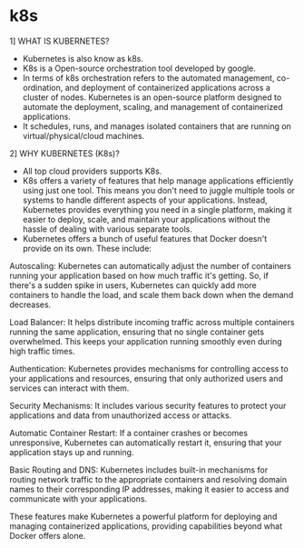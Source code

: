 # k8s

1] WHAT IS KUBERNETES?

 - Kubernetes is also know as k8s.
 - K8s is a Open-source orchestration tool developed by google. 
 - In terms of k8s orchestration refers to the automated management, co-ordination, and deployment of containerized applications across a cluster of nodes. Kubernetes is an open-source platform designed to automate the deployment, scaling, and management of containerized applications.
 - It schedules, runs, and manages isolated containers that are running on virtual/physical/cloud machines.


2] WHY KUBERNETES (K8s)?
 
 - All top cloud providers supports K8s. 
 - K8s offers a variety of features that help manage applications efficiently using just one tool. This means you don't need to juggle multiple tools or systems to handle different aspects of your applications. Instead, Kubernetes provides everything you need in a single platform, making it easier to deploy, scale, and maintain your applications without the hassle of dealing with various separate tools.
 - Kubernetes offers a bunch of useful features that Docker doesn't provide on its own. These include:

Autoscaling: Kubernetes can automatically adjust the number of containers running your application based on how much traffic it's getting. So, if there's a sudden spike in users, Kubernetes can quickly add more containers to handle the load, and scale them back down when the demand decreases.

Load Balancer: It helps distribute incoming traffic across multiple containers running the same application, ensuring that no single container gets overwhelmed. This keeps your application running smoothly even during high traffic times.

Authentication: Kubernetes provides mechanisms for controlling access to your applications and resources, ensuring that only authorized users and services can interact with them.

Security Mechanisms: It includes various security features to protect your applications and data from unauthorized access or attacks.

Automatic Container Restart: If a container crashes or becomes unresponsive, Kubernetes can automatically restart it, ensuring that your application stays up and running.

Basic Routing and DNS: Kubernetes includes built-in mechanisms for routing network traffic to the appropriate containers and resolving domain names to their corresponding IP addresses, making it easier to access and communicate with your applications.

These features make Kubernetes a powerful platform for deploying and managing containerized applications, providing capabilities beyond what Docker offers alone.



